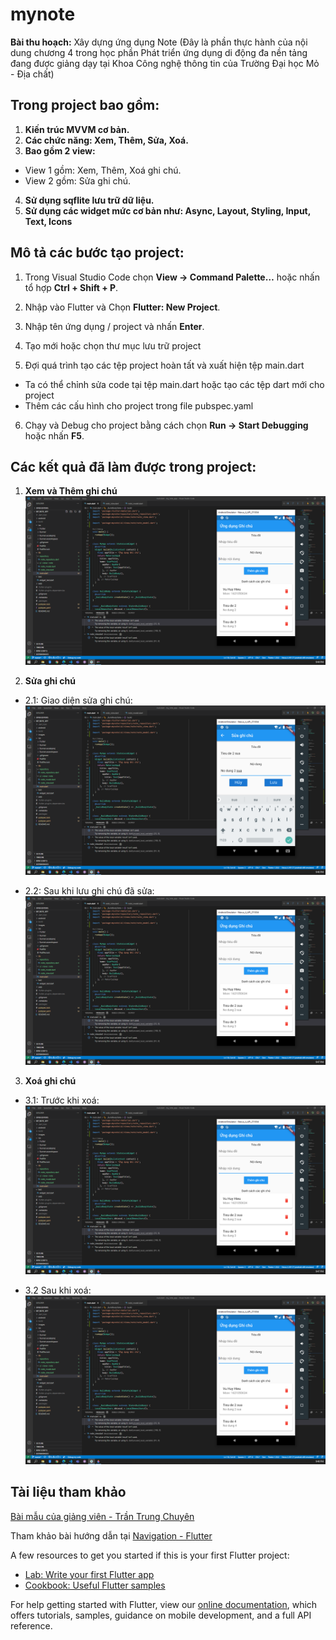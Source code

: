 # mynote
**Bài thu hoạch:**
Xây dựng ứng dụng Note (Đây là phần thực hành của nội dung chương 4 trong học phần Phát triển ứng dụng di động đa nền tảng đang được giảng dạy tại Khoa Công nghệ thông tin của Trường Đại học Mỏ - Địa chất)

## Trong project bao gồm:
1. **Kiến trúc MVVM cơ bản.**
2. **Các chức năng: Xem, Thêm, Sửa, Xoá.**
3. **Bao gồm 2 view:**
* View 1 gồm: Xem, Thêm, Xoá ghi chú.
* View 2 gồm: Sửa ghi chú.
4. **Sử dụng sqflite lưu trữ dữ liệu.**
5. **Sử dụng các widget mức cơ bản như: Async, Layout, Styling, Input, Text, Icons**

## Mô tả các bước tạo project:
1. Trong Visual Studio Code chọn **View -> Command Palette…** hoặc nhấn tổ hợp **Ctrl + Shift + P**.

2. Nhập vào Flutter và Chọn **Flutter: New Project**.

3. Nhập tên ứng dụng / project và nhấn **Enter**.

4. Tạo mới hoặc chọn thư mục lưu trữ project

5. Đợi quá trình tạo các tệp project hoàn tất và xuất hiện tệp main.dart
 * Ta có thể chỉnh sửa code tại tệp main.dart hoặc tạo các tệp dart mới cho project
 * Thêm các cấu hình cho project trong file pubspec.yaml

6. Chạy và Debug cho project bằng cách chọn **Run -> Start Debugging** hoặc nhấn **F5**.

## Các kết quả đã làm được trong project:

1. **Xem và Thêm ghi chú**
![1](https://raw.githubusercontent.com/hieuvh/my_note_app/master/images/them.png)

2. **Sửa ghi chú**
 * 2.1: Giao diện sửa ghi chú:
![2.1](https://raw.githubusercontent.com/hieuvh/my_note_app/master/images/sua1.png)

 * 2.2: Sau khi lưu ghi chú đã sửa:
![2.2](https://raw.githubusercontent.com/hieuvh/my_note_app/master/images/sua2.png)

3. **Xoá ghi chú**
 * 3.1: Trước khi xoá:
![3.1](https://raw.githubusercontent.com/hieuvh/my_note_app/master/images/sua2.png)

 * 3.2 Sau khi xoá:
![3.2](https://raw.githubusercontent.com/hieuvh/my_note_app/master/images/xoa.png)

## Tài liệu tham khảo

[Bài mẫu của giảng viên - Trần Trung Chuyên](https://github.com/chuyentt/mynote)

Tham khảo bài hướng dẫn tại [Navigation - Flutter](https://flutter.dev/docs/cookbook/navigation)

A few resources to get you started if this is your first Flutter project:

- [Lab: Write your first Flutter app](https://flutter.dev/docs/get-started/codelab)
- [Cookbook: Useful Flutter samples](https://flutter.dev/docs/cookbook)

For help getting started with Flutter, view our
[online documentation](https://flutter.dev/docs), which offers tutorials,
samples, guidance on mobile development, and a full API reference.
